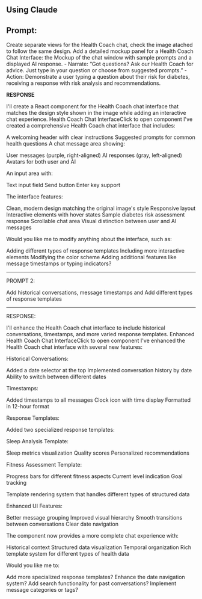 ## **Using Claude**

## Prompt:
 
Create separate views for the Health Coach chat, check the image atached to follow the same design. Add a detailed mockup panel for a Health Coach Chat Interface: the Mockup of the chat window with sample prompts and a displayed AI response. - Narrate: “Got questions? Ask our Health Coach for advice. Just type in your question or choose from suggested prompts.” - Action: Demonstrate a user typing a question about their risk for diabetes, receiving a response with risk analysis and recommendations.

**RESPONSE**

I'll create a React component for the Health Coach chat interface that matches the design style shown in the image while adding an interactive chat experience.
Health Coach Chat InterfaceClick to open component
I've created a comprehensive Health Coach chat interface that includes:

A welcoming header with clear instructions
Suggested prompts for common health questions
A chat message area showing:

User messages (purple, right-aligned)
AI responses (gray, left-aligned)
Avatars for both user and AI


An input area with:

Text input field
Send button
Enter key support



The interface features:

Clean, modern design matching the original image's style
Responsive layout
Interactive elements with hover states
Sample diabetes risk assessment response
Scrollable chat area
Visual distinction between user and AI messages

Would you like me to modify anything about the interface, such as:

Adding different types of response templates
Including more interactive elements
Modifying the color scheme
Adding additional features like message timestamps or typing indicators?

---
PROMPT 2:

Add historical conversations, message timestamps and Add different types of response templates

----

RESPONSE:

I'll enhance the Health Coach chat interface to include historical conversations, timestamps, and more varied response templates.
Enhanced Health Coach Chat InterfaceClick to open component
I've enhanced the Health Coach chat interface with several new features:

Historical Conversations:

Added a date selector at the top
Implemented conversation history by date
Ability to switch between different dates


Timestamps:

Added timestamps to all messages
Clock icon with time display
Formatted in 12-hour format


Response Templates:

Added two specialized response templates:

Sleep Analysis Template:

Sleep metrics visualization
Quality scores
Personalized recommendations


Fitness Assessment Template:

Progress bars for different fitness aspects
Current level indication
Goal tracking




Template rendering system that handles different types of structured data


Enhanced UI Features:

Better message grouping
Improved visual hierarchy
Smooth transitions between conversations
Clear date navigation



The component now provides a more complete chat experience with:

Historical context
Structured data visualization
Temporal organization
Rich template system for different types of health data

Would you like me to:

Add more specialized response templates?
Enhance the date navigation system?
Add search functionality for past conversations?
Implement message categories or tags?

